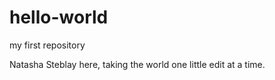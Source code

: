 # hello-world
my first repository

Natasha Steblay here, taking the world one little edit at a time.
